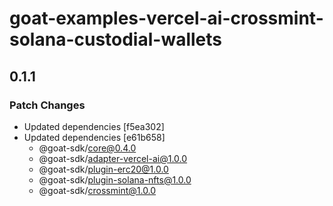 # goat-examples-vercel-ai-crossmint-solana-custodial-wallets

## 0.1.1

### Patch Changes

- Updated dependencies [f5ea302]
- Updated dependencies [e61b658]
  - @goat-sdk/core@0.4.0
  - @goat-sdk/adapter-vercel-ai@1.0.0
  - @goat-sdk/plugin-erc20@1.0.0
  - @goat-sdk/plugin-solana-nfts@1.0.0
  - @goat-sdk/crossmint@1.0.0
